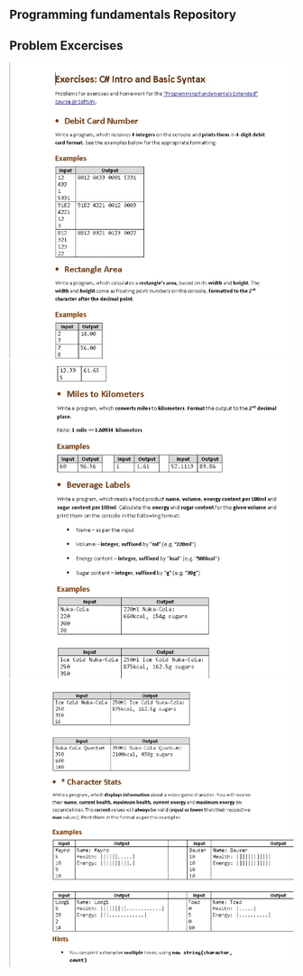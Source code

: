 ##  Programming fundamentals Repository

## Problem Excercises
![alt tag](https://github.com/March-2018-Tech-Module-Group-Task/programming-fundamentals/blob/master/firstPart.png)
![alt tag](https://github.com/March-2018-Tech-Module-Group-Task/programming-fundamentals/blob/master/secondPart.png)
![alt tag](https://github.com/March-2018-Tech-Module-Group-Task/programming-fundamentals/blob/master/thirdPart.png)

